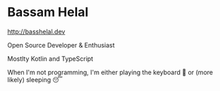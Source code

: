 # Bassam Helal

http://basshelal.dev

Open Source Developer & Enthusiast

Mostlty Kotlin and TypeScript

When I'm not programming, I'm either playing the keyboard 🎹 or (more likely) sleeping 😴

